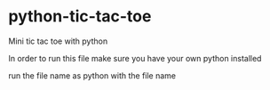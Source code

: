 # python-tic-tac-toe
Mini tic tac toe with python

In order to run this file make sure you have your own python installed

run the file name as python with the file name
